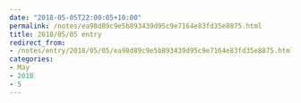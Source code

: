 ```yaml
---
date: "2018-05-05T22:00:05+10:00"
permalink: /notes/ea98d89c9e5b893439d95c9e7164e83fd35e8875.html
title: 2018/05/05 entry
redirect_from:
- /notes/entry/2018/05/05/ea98d89c9e5b893439d95c9e7164e83fd35e8875.html
categories:
- May
- 2018
- 5
---
```

